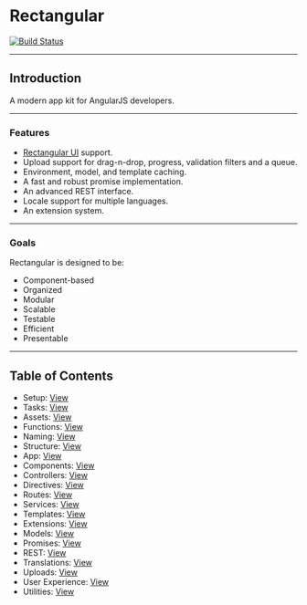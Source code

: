 # Rectangular
[![Build Status](https://travis-ci.org/abbotto/rectangular.svg?branch=master)](https://travis-ci.org/abbotto/rectangular)

---

## Introduction
A modern app kit for AngularJS developers.

---

### Features
- [Rectangular UI](https://github.com/abbotto/rectangular-ui) support.
- Upload support for drag-n-drop, progress, validation filters and a queue. 
- Environment, model, and template caching.
- A fast and robust promise implementation.
- An advanced REST interface.
- Locale support for multiple languages.
- An extension system.

---

### Goals
Rectangular is designed to be:
- Component-based
- Organized
- Modular
- Scalable
- Testable
- Efficient
- Presentable

---

## Table of Contents

- Setup: 			[View](readme/setup.md)
- Tasks: 			[View](readme/tasks.md)
- Assets: 			[View](readme/assets.md)
- Functions:		[View](readme/functions.md)
- Naming:			[View](readme/naming.md)
- Structure:		[View](readme/structure.md)
- App:				[View](readme/app.md)
- Components: 		[View](readme/components.md)
- Controllers: 		[View](readme/controllers.md)
- Directives: 		[View](readme/directives.md)
- Routes:			[View](readme/routes.md)
- Services:			[View](readme/services.md)
- Templates:		[View](readme/templates.md)
- Extensions:		[View](readme/extensions.md)
- Models:			[View](readme/models.md)
- Promises:			[View](readme/promises.md)
- REST:				[View](readme/rest.md)
- Translations:		[View](readme/translations.md)
- Uploads:			[View](readme/uploads.md)
- User Experience:	[View](readme/user-experience.md)
- Utilities:		[View](readme/utilities.md)




